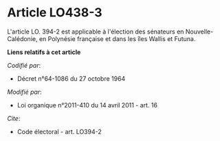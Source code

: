 # Article LO438-3

L'article LO. 394-2 est applicable à l'élection des sénateurs en Nouvelle-Calédonie, en Polynésie française et dans les îles
Wallis et Futuna.

**Liens relatifs à cet article**

_Codifié par_:

  - Décret n°64-1086 du 27 octobre 1964

_Modifié par_:

  - Loi organique n°2011-410 du 14 avril 2011 - art. 16

_Cite_:

  - Code électoral - art. LO394-2
